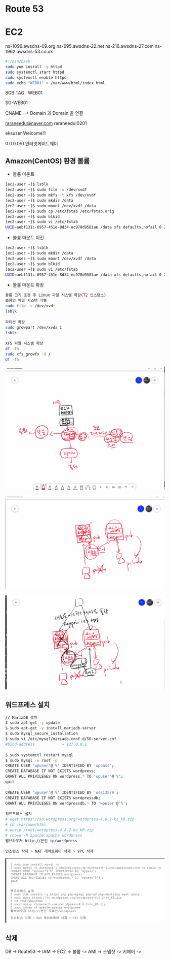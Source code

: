 # Route 53

# EC2

ns-1096.awsdns-09.org
ns-695.awsdns-22.net
ns-216.awsdns-27.com
ns-1962.awsdns-53.co.uk

```bash
#!/bin/bash
sudo yum install -y httpd
sudo systemctl start httpd
sudo systemctl enable httpd
sudo echo "WEB01" > /var/www/html/index.html
```

8GB
TAG : WEB01

SG-WEB01

CNAME --> Domain 과 Domain 을 연결

raraneedu@naver.com
raraneedu!0201

eksuser
Welcome!1

0.0.0.0/0 
인터넷게이트웨이

## Amazon(CentOS) 환경 볼륨

- 볼륨 마운트

```bash
[ec2-user ~]$ lsblk
[ec2-user ~]$ sudo file -s /dev/xvdf
[ec2-user ~]$ sudo mkfs -t xfs /dev/xvdf
[ec2-user ~]$ sudo mkdir /data
[ec2-user ~]$ sudo mount /dev/xvdf /data
[ec2-user ~]$ sudo cp /etc/fstab /etc/fstab.orig
[ec2-user ~]$ sudo blkid
[ec2-user ~]$ sudo vi /etc/fstab
UUID=aebf131c-6957-451e-8d34-ec978d9581ae /data xfs defaults,nofail 0 2
```

- 볼륨 마운트 이전

```bash
[ec2-user ~]$ lsblk
[ec2-user ~]$ sudo mkdir /data
[ec2-user ~]$ sudo mount /dev/xvdf /data
[ec2-user ~]$ sudo blkid
[ec2-user ~]$ sudo vi /etc/fstab
UUID=aebf131c-6957-451e-8d34-ec978d9581ae /data xfs defaults,nofail 0 2
```

- 볼륨 마운트 확장
  
```bash
볼륨 크기 조정 후 Linux 파일 시스템 확장(T2 인스턴스)
볼륨의 파일 시스템 식별
sudo file -s /dev/xvd*
lsblk

파티션 확장
sudo growpart /dev/xvda 1
lsblk

XFS 파일 시스템 확장
df -Th
sudo xfs_growfs -d /
df -Th
```

![스냅샷](./images/SNAPSHOT-캡처.PNG)

![스냅샷](./images/SNAPSHOT-캡처2.PNG)

![스냅샷](./images/SNAPSHOT-캡처3.PNG)

## 워드프레스 설치

```bash
// MariaDB 설치
$ sudo apt-get -y update
$ sudo apt-get -y install mariadb-server
$ sudo mysql_secure_installation
$ sudo vi /etc/mysql/mariadb.conf.d/50-server.cnf
#bind-address            = 127.0.0.1

$ sudo systemctl restart mysql
$ sudo mysql -u root -p
CREATE USER 'wpuser'@'%' IDENTIFIED BY 'wppass';
CREATE DATABASE IF NOT EXISTS wordpress;
GRANT ALL PRIVILEGES ON wordpress.* TO 'wpuser'@'%';
quit

CREATE USER 'wpuser'@'%' IDENTIFIED BY 'oss13579';
CREATE DATABASE IF NOT EXISTS wordpressdb;
GRANT ALL PRIVILEGES ON wordpressdb.* TO 'wpuser'@'%';

워드프레스 설치
# wget https://ko.wordpress.org/wordpress-4.8.2-ko_KR.zip
# cd /var/www/html
# unzip /root/wordpress-4.8.2-ko_KR.zip
# chown -R apache:apache wordpress
웹브라우저 http://본인 ip/wordpress

인스턴스 삭제 > NAT 게이트웨이 삭제 > VPC 삭제
```

![디비](./images/DB캡처1.png)

## 삭제

DB -> Route53 -> IAM -> EC2 -> 볼륨 -> AMI -> 스냅샷 -> 키페어 -> 
